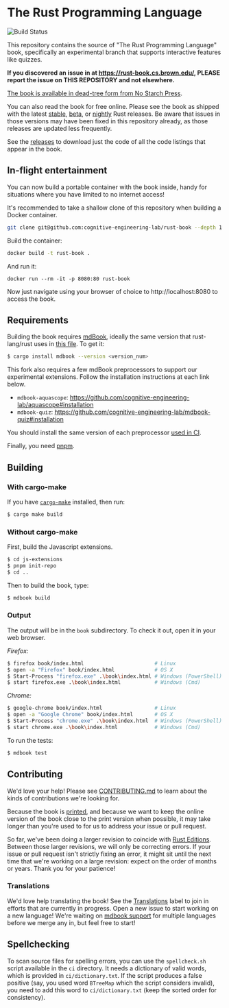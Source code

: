 # The Rust Programming Language

![Build Status](https://github.com/rust-lang/book/workflows/CI/badge.svg)

This repository contains the source of "The Rust Programming Language" book, specifically an experimental branch that supports interactive features like quizzes.

**If you discovered an issue in at <https://rust-book.cs.brown.edu/>, PLEASE report the issue on THIS REPOSITORY and not elsewhere.**

[The book is available in dead-tree form from No Starch Press][nostarch].

[nostarch]: https://nostarch.com/rust-programming-language-2nd-edition

You can also read the book for free online. Please see the book as shipped with
the latest [stable], [beta], or [nightly] Rust releases. Be aware that issues
in those versions may have been fixed in this repository already, as those
releases are updated less frequently.

[stable]: https://doc.rust-lang.org/stable/book/
[beta]: https://doc.rust-lang.org/beta/book/
[nightly]: https://doc.rust-lang.org/nightly/book/

See the [releases] to download just the code of all the code listings that appear in the book.

[releases]: https://github.com/rust-lang/book/releases

## In-flight entertainment

You can now build a portable container with the book inside, handy for situations where you have limited to no internet access!

It's recommended to take a shallow clone of this repository when building a Docker container.

```bash
git clone git@github.com:cognitive-engineering-lab/rust-book --depth 1
```

Build the container:

```bash
docker build -t rust-book .
```

And run it:

```
docker run --rm -it -p 8080:80 rust-book
```

Now just navigate using your browser of choice to http://localhost:8080 to access the book.

## Requirements

Building the book requires [mdBook], ideally the same version that
rust-lang/rust uses in [this file][rust-mdbook]. To get it:

[mdBook]: https://github.com/rust-lang-nursery/mdBook
[rust-mdbook]: https://github.com/rust-lang/rust/blob/master/src/tools/rustbook/Cargo.toml

```bash
$ cargo install mdbook --version <version_num>
```

This fork also requires a few mdBook preprocessors to support our experimental extensions. Follow the installation instructions at each link below.

* `mdbook-aquascope`: <https://github.com/cognitive-engineering-lab/aquascope#installation>
* `mdbook-quiz`: <https://github.com/cognitive-engineering-lab/mdbook-quiz#installation>

You should install the same version of each preprocessor [used in CI](https://github.com/cognitive-engineering-lab/rust-book/blob/main/.github/workflows/main.yml).

Finally, you need [pnpm](https://pnpm.io/installation).

## Building

### With cargo-make

If you have [`cargo-make`] installed, then run:

```bash
$ cargo make build
```

### Without cargo-make

First, build the Javascript extensions.

```bash
$ cd js-extensions
$ pnpm init-repo
$ cd ..
```

Then to build the book, type:

```bash
$ mdbook build
```

### Output

The output will be in the `book` subdirectory. To check it out, open it in
your web browser.

_Firefox:_
```bash
$ firefox book/index.html                       # Linux
$ open -a "Firefox" book/index.html             # OS X
$ Start-Process "firefox.exe" .\book\index.html # Windows (PowerShell)
$ start firefox.exe .\book\index.html           # Windows (Cmd)
```

_Chrome:_
```bash
$ google-chrome book/index.html                 # Linux
$ open -a "Google Chrome" book/index.html       # OS X
$ Start-Process "chrome.exe" .\book\index.html  # Windows (PowerShell)
$ start chrome.exe .\book\index.html            # Windows (Cmd)
```

To run the tests:

```bash
$ mdbook test
```

## Contributing

We'd love your help! Please see [CONTRIBUTING.md][contrib] to learn about the
kinds of contributions we're looking for.

[contrib]: https://github.com/rust-lang/book/blob/main/CONTRIBUTING.md

Because the book is [printed][nostarch], and because we want
to keep the online version of the book close to the print version when
possible, it may take longer than you're used to for us to address your issue
or pull request.

So far, we've been doing a larger revision to coincide with [Rust
Editions](https://doc.rust-lang.org/edition-guide/). Between those larger
revisions, we will only be correcting errors. If your issue or pull request
isn't strictly fixing an error, it might sit until the next time that we're
working on a large revision: expect on the order of months or years. Thank you
for your patience!

### Translations

We'd love help translating the book! See the [Translations] label to join in
efforts that are currently in progress. Open a new issue to start working on
a new language! We're waiting on [mdbook support] for multiple languages
before we merge any in, but feel free to start!

[Translations]: https://github.com/rust-lang/book/issues?q=is%3Aopen+is%3Aissue+label%3ATranslations
[mdbook support]: https://github.com/rust-lang-nursery/mdBook/issues/5

## Spellchecking

To scan source files for spelling errors, you can use the `spellcheck.sh`
script available in the `ci` directory. It needs a dictionary of valid words,
which is provided in `ci/dictionary.txt`. If the script produces a false
positive (say, you used word `BTreeMap` which the script considers invalid),
you need to add this word to `ci/dictionary.txt` (keep the sorted order for
consistency).

[`cargo-make`]: https://github.com/sagiegurari/cargo-make
